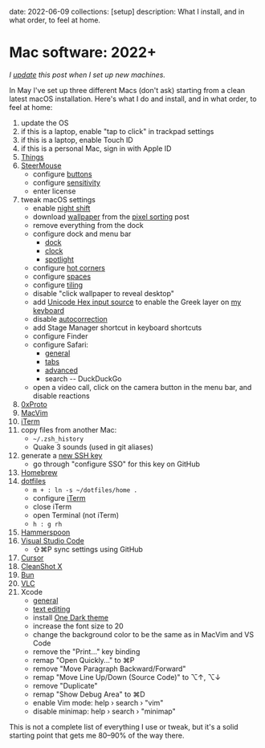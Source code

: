 date: 2022-06-09
collections: [setup]
description: What I install, and in what order, to feel at home.

Mac software: 2022+
===================

*I [update][] this post when I set up new machines.*

  [update]: https://github.com/narfdotpl/narf.pl/commits/master/content/posts/mac-software-2022.md

In May I've set up three different Macs (don't ask) starting from a clean
latest macOS installation. Here's what I do and install, and in what order,
to feel at home:

1. update the OS
1. if this is a laptop, enable "tap to click" in trackpad settings
1. if this is a laptop, enable Touch ID
1. if this is a personal Mac, sign in with Apple ID
1. [Things](https://culturedcode.com/things/)
1. [SteerMouse](https://plentycom.jp/en/steermouse/download.php)
    - configure [buttons](steermouse/buttons.png)
    - configure [sensitivity](steermouse/sensitivity.png)
    - enter license
1. tweak macOS settings
    - enable [night shift](macos/night-shift.png)
    - download [wallpaper](/static/assets/pixel-sorting/wallpaper/flipped.jpg) from the [pixel sorting](/posts/pixel-sorting) post
    - remove everything from the dock
    - configure dock and menu bar
        - [dock](macos/dock.png)
        - [clock](macos/clock.png)
        - [spotlight](macos/spotlight.png)
    - configure [hot corners](macos/hot-corners.png)
    - configure [spaces](macos/spaces.png)
    - configure [tiling](macos/tiling.png)
    - disable "click wallpaper to reveal desktop"
    - add [Unicode Hex input source](macos/unicode.png) to enable the Greek layer on [my keyboard](https://github.com/narfdotpl/zmk-config)
    - disable [autocorrection](macos/keyboard.png)
    - add Stage Manager shortcut in keyboard shortcuts
    - configure Finder
    - configure Safari:
        - [general](safari/general.png)
        - [tabs](safari/tabs.png)
        - [advanced](safari/advanced.png)
        - search -- DuckDuckGo
    - open a video call, click on the camera button in the menu bar, and disable reactions
1. [0xProto](https://github.com/0xType/0xProto)
1. [MacVim](https://macvim-dev.github.io/macvim/)
1. [iTerm](https://iterm2.com/)
1. copy files from another Mac:
    - `~/.zsh_history`
    - Quake 3 sounds (used in git aliases)
1. generate a [new SSH key](https://docs.github.com/en/authentication/connecting-to-github-with-ssh/generating-a-new-ssh-key-and-adding-it-to-the-ssh-agent)
    - go through "configure SSO" for this key on GitHub
1. [Homebrew](https://brew.sh)
1. [dotfiles](https://github.com/narfdotpl/dotfiles)
    - `m + : ln -s ~/dotfiles/home .`
    - configure [iTerm](iterm.png)
    - close iTerm
    - open Terminal (not iTerm)
    - `h : g rh`
1. [Hammerspoon](https://www.hammerspoon.org)
1. [Visual Studio Code](https://code.visualstudio.com)
    - ⇧⌘P sync settings using GitHub
1. [Cursor](https://www.cursor.com)
1. [CleanShot X](https://cleanshot.com)
1. [Bun](https://bun.sh)
1. [VLC](https://www.videolan.org/vlc/)
1. Xcode
    - [general](xcode/general.png)
    - [text editing](xcode/text-editing.png)
    - install [One Dark theme](https://github.com/bojan/xcode-one-dark)
    - increase the font size to 20
    - change the background color to be the same as in MacVim and VS Code
    - remove the "Print..." key binding
    - remap "Open Quickly..." to ⌘P
    - remove "Move Paragraph Backward/Forward"
    - remap "Move Line Up/Down (Source Code)" to ⌥↑, ⌥↓
    - remove "Duplicate"
    - remap "Show Debug Area" to ⌘D
    - enable Vim mode: help › search › "vim"
    - disable minimap: help › search › "minimap"

This is not a complete list of everything I use or tweak, but it's a solid
starting point that gets me 80–90% of the way there.
